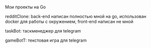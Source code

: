 Мои проекты на Go

redditClone: back-end написан полностью мной на go, использован docker для работы с окружением, front-end написан не мной

taskBot: таскменеджер для telegram

gameBotT: текстовая игра для telegram
